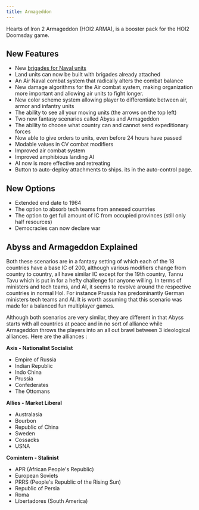 ```yaml
---
title: Armageddon
---
```



Hearts of Iron 2 Armageddon (HOI2 ARMA), is a booster pack for the HOI2
Doomsday game.

##  New Features 

-   New [brigades for Naval
    units](/wiki/Brigade_Strategy_Guide#Naval_Brigades "Brigade Strategy Guide")
-   Land units can now be built with brigades already attached
-   An Air Naval combat system that radically alters the combat balance
-   New damage algorithms for the Air combat system, making organization
    more important and allowing air units to fight longer.
-   New color scheme system allowing player to differentiate between
    air, armor and infantry units
-   The ability to see all your moving units (the arrows on the top
    left)
-   Two new fantasy scenarios called Abyss and Armageddon
-   The ability to choose what country can and cannot send expeditionary
    forces
-   Now able to give orders to units, even before 24 hours have passed
-   Modable values in CV combat modifiers
-   Improved air combat system
-   Improved amphibious landing AI
-   AI now is more effective and retreating
-   Button to auto-deploy attachments to ships. its in the auto-control
    page.

##  New Options 

-   Extended end date to 1964
-   The option to absorb tech teams from annexed countries
-   The option to get full amount of IC from occupied provinces (still
    only half resources)
-   Democracies can now declare war

##  Abyss and Armageddon Explained 

Both these scenarios are in a fantasy setting of which each of the 18
countries have a base IC of 200, although various modifiers change from
country to country, all have similar IC except for the 19th country,
Tannu Tavu which is put in for a hefty challenge for anyone willing. In
terms of ministers and tech teams, and AI, it seems to revolve around
the respective countries in normal HoI. For instance Prussia has
predominantly German ministers tech teams and AI. It is worth assuming
that this scenario was made for a balanced fun multiplayer games.

Although both scenarios are very similar, they are different in that
Abyss starts with all countries at peace and in no sort of alliance
while Armageddon throws the players into an all out brawl between 3
ideological alliances. Here are the alliances :

**Axis - Nationalist Socialist**

-   Empire of Russia
-   Indian Republic
-   Indo China
-   Prussia
-   Confederates
-   The Ottomans

**Allies - Market Liberal**

-   Australasia
-   Bourbon
-   Republic of China
-   Sweden
-   Cossacks
-   USNA

**Comintern - Stalinist**

-   APR (African People's Republic)
-   European Soviets
-   PRRS (People's Republic of the Rising Sun)
-   Republic of Persia
-   Roma
-   Libertadores (South America)
